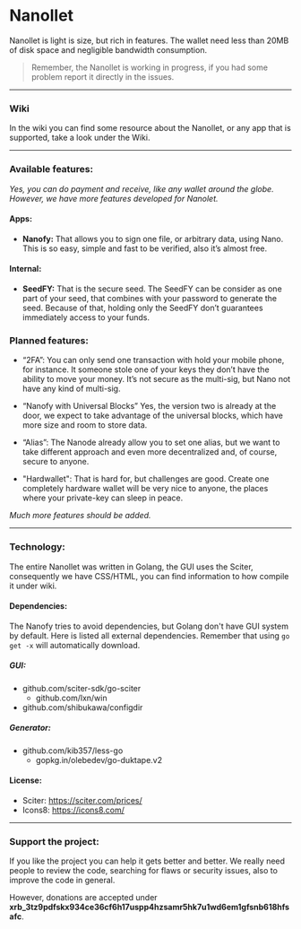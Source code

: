 
# Nanollet

Nanollet is light is size, but rich in features. The wallet need less than 20MB of disk space and negligible bandwidth consumption.

> Remember, the Nanollet is working in progress, if you had some problem report it directly in the issues.


----------

### Wiki

In the wiki you can find some resource about the Nanollet, or any app that is supported, take a look under the Wiki.

----------

###  Available features:

*Yes, you can do payment and receive, like any wallet around the globe. However, we have more features developed for Nanolet.*

#### Apps:

- **Nanofy:** 
That allows you to sign one file, or arbitrary data, using Nano. This is so easy, simple and fast to be verified, also it’s almost free.

#### Internal:

- **SeedFY:** 
That is the secure seed. The SeedFY can be consider as one part of your seed, that combines with your password to generate the seed. Because of that, holding only the SeedFY don’t guarantees immediately access to your funds.

### Planned features:

- “2FA”:
You can only send one transaction with hold your mobile phone, for instance. It someone stole one of your keys they don’t have the ability to move your money. It’s not secure as the multi-sig, but Nano not have any kind of multi-sig.

- “Nanofy with Universal Blocks”
Yes, the version two is already at the door, we expect to take advantage of the universal blocks, which have more size and room to store data.

- “Alias”:
The Nanode already allow you to set one alias, but we want to take different approach and even more decentralized and, of course, secure to anyone.

- "Hardwallet":
That is hard for, but challenges are good. Create one completely hardware wallet will be very nice to anyone, the places where your private-key can sleep in peace.

*Much more features should be added.*

----------
### Technology:
The entire Nanollet was written in Golang, the GUI uses the Sciter, consequently we have CSS/HTML, you can find information to how compile it under wiki.

#### Dependencies:
The Nanofy tries to avoid dependencies, but Golang don't have GUI system by default. Here is listed all external dependencies. Remember that using `go get -x` will automatically download.

##### GUI:
- github.com/sciter-sdk/go-sciter
	- github.com/lxn/win
- github.com/shibukawa/configdir

##### Generator:
- github.com/kib357/less-go
	- gopkg.in/olebedev/go-duktape.v2

#### License:

- Sciter: https://sciter.com/prices/
- Icons8: https://icons8.com/

---------

### Support the project:

If you like the project you can help it gets better and better. We really need people to review the code, searching for flaws or security issues, also to improve the code in general.

However, donations are accepted under **xrb_3tz9pdfskx934ce36cf6h17uspp4hzsamr5hk7u1wd6em1gfsnb618hfsafc**.





